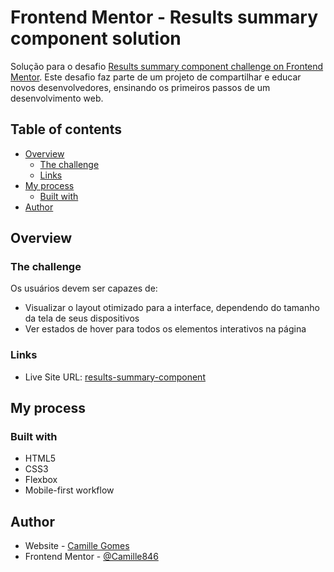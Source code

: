 # Frontend Mentor - Results summary component solution

Solução para o desafio [Results summary component challenge on Frontend Mentor](https://www.frontendmentor.io/challenges/results-summary-component-CE_K6s0maV). Este desafio faz parte de um projeto de compartilhar e educar novos desenvolvedores, ensinando os primeiros passos de um desenvolvimento web.  

## Table of contents

- [Overview](#overview)
  - [The challenge](#the-challenge)
  - [Links](#links)
- [My process](#my-process)
  - [Built with](#built-with)
- [Author](#author)


## Overview

### The challenge

Os usuários devem ser capazes de:

- Visualizar o layout otimizado para a interface, dependendo do tamanho da tela de seus dispositivos
- Ver estados de hover para todos os elementos interativos na página

### Links

- Live Site URL: [results-summary-component](https://results-summary-component-challenge.vercel.app/)

## My process

### Built with

- HTML5
- CSS3
- Flexbox
- Mobile-first workflow

## Author

- Website - [Camille Gomes](https://github.com/Camille846)
- Frontend Mentor - [@Camille846]((https://www.frontendmentor.io/profile/Camille846))
